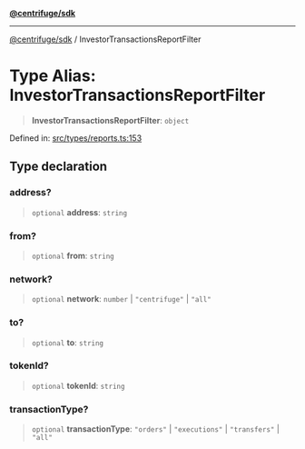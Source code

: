 [**@centrifuge/sdk**](../README.md)

***

[@centrifuge/sdk](../README.md) / InvestorTransactionsReportFilter

# Type Alias: InvestorTransactionsReportFilter

> **InvestorTransactionsReportFilter**: `object`

Defined in: [src/types/reports.ts:153](https://github.com/centrifuge/centrifuge-sdk/blob/35076f925246b8dbb28e12a5beeb6327f126023f/src/types/reports.ts#L153)

## Type declaration

### address?

> `optional` **address**: `string`

### from?

> `optional` **from**: `string`

### network?

> `optional` **network**: `number` \| `"centrifuge"` \| `"all"`

### to?

> `optional` **to**: `string`

### tokenId?

> `optional` **tokenId**: `string`

### transactionType?

> `optional` **transactionType**: `"orders"` \| `"executions"` \| `"transfers"` \| `"all"`
